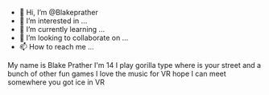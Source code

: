 - 👋 Hi, I’m @Blakeprather
- 👀 I’m interested in ...
- 🌱 I’m currently learning ...
- 💞️ I’m looking to collaborate on ...
- 📫 How to reach me ...

<!---
Blake Prather/Blakeprather is a ✨ special ✨ repository because its `README.md` (this file) appears on your GitHub profile.
You can click the Preview link to take a look at your changes.
---> My name is Blake Prather I'm 14 I play gorilla type where is your street and a bunch of other fun games I love the music for VR hope I can meet somewhere you got ice in VR
